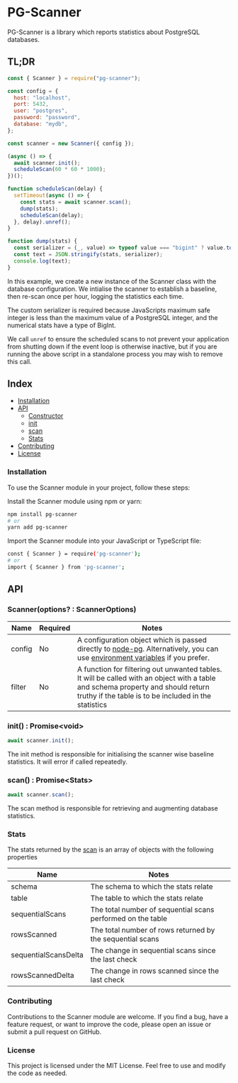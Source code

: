 # PG-Scanner

PG-Scanner is a library which reports statistics about PostgreSQL databases.

## TL;DR

```js
const { Scanner } = require("pg-scanner");

const config = {
  host: "localhost",
  port: 5432,
  user: "postgres",
  password: "password",
  database: "mydb",
};

const scanner = new Scanner({ config });

(async () => {
  await scanner.init();
  scheduleScan(60 * 60 * 1000);
})();

function scheduleScan(delay) {
  setTimeout(async () => {
    const stats = await scanner.scan();
    dump(stats);
    scheduleScan(delay);
  }, delay).unref();
}

function dump(stats) {
  const serializer = (_, value) => typeof value === "bigint" ? value.toString() : value;
  const text = JSON.stringify(stats, serializer);
  console.log(text);
}
```

In this example, we create a new instance of the Scanner class with the database configuration. We intialise the scanner to establish a baseline, then re-scan once per hour, logging the statistics each time.

The custom serializer is required because JavaScripts maximum safe integer is less than the maximum value of a PostgreSQL integer, and the numerical stats have a type of BigInt.

We call `unref` to ensure the scheduled scans to not prevent your application from shutting down if the event loop is otherwise inactive, but if you are running the above script in a standalone process you may wish to remove this call.

## Index

<!-- no toc -->

- [Installation](#installation)
- [API](#api)
  - [Constructor](#scanneroptions--scanneroptions)
  - [init](#init--promise)
  - [scan](#scan--promise)
  - [Stats](#stats)
- [Contributing](#contributing)
- [License](#license)


### Installation

To use the Scanner module in your project, follow these steps:

Install the Scanner module using npm or yarn:

```bash
npm install pg-scanner
# or
yarn add pg-scanner
```

Import the Scanner module into your JavaScript or TypeScript file:

```bash
const { Scanner } = require('pg-scanner');
# or
import { Scanner } from 'pg-scanner';
```

## API

### Scanner(options? : ScannerOptions)

| Name    | Required | Notes                                                                                                                                                                                                                                  |
| ------- | -------- | -------------------------------------------------------------------------------------------------------------------------------------------------------------------------------------------------------------------------------------- |
| config  | No       | A configuration object which is passed directly to [node-pg](https://www.npmjs.com/package/pg). Alternatively, you can use [environment variables](https://node-postgres.com/features/connecting#environment-variables) if you prefer. |
| filter  | No       | A function for filtering out unwanted tables. It will be called with an object with a table and schema property and should return truthy if the table is to be included in the statistics                                              |

### init() : Promise&lt;void&gt;

```js
await scanner.init();
```

The init method is responsible for initialising the scanner wise baseline statistics. It will error if called repeatedly.

### scan() : Promise&lt;Stats&gt;

```js
await scanner.scan();
```

The scan method is responsible for retrieving and augmenting database statistics.

### Stats

The stats returned by the [scan](#scan) is an array of objects with the following properties

| Name                 | Notes                                                                 |
| -------------------- | --------------------------------------------------------------------- |
| schema               | The schema to which the stats relate                                  |
| table                | The table to which the stats relate                                   |
| sequentialScans      | The total number of sequential scans performed on the table           |
| rowsScanned          | The total number of rows returned by the sequential scans             |
| sequentialScansDelta | The change in sequential scans since the last check                   |
| rowsScannedDelta     | The change in rows scanned since the last check                       |

### Contributing

Contributions to the Scanner module are welcome. If you find a bug, have a feature request, or want to improve the code, please open an issue or submit a pull request on GitHub.

### License

This project is licensed under the MIT License. Feel free to use and modify the code as needed.
